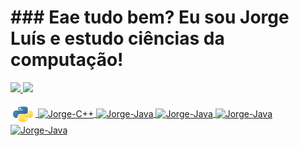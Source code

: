 # ### Eae tudo bem? Eu sou Jorge Luís e estudo ciências da computação!

<div>
  <a href="https://github.com/J0rgex19">
  <img height="180em" src="https://github-readme-stats.vercel.app/api?username=J0rgex19&show_icons=true&theme=tokyonight&include_all_commits=true&count_private=true"/>
  <img height="180em" src="https://github-readme-stats.vercel.app/api/top-langs/?username=J0rgex19&layout=compact&langs_count=20&theme=tokyonight"/>
</div>
<div style="display: inline_block"><br>
  <img align="center" alt="Jorge-Python" height="30" width="40" src="https://raw.githubusercontent.com/devicons/devicon/master/icons/python/python-original.svg">
  <img align="center" alt="Jorge-C++" height="30" width="40" src="https://cdn.jsdelivr.net/gh/devicons/devicon/icons/cplusplus/cplusplus-original.svg" />
  <img align="center" alt="Jorge-Java" height="30" width="40" src="https://cdn.jsdelivr.net/gh/devicons/devicon/icons/java/java-original.svg" />
  <img align="center" alt="Jorge-Java" height="30" width="40" src="https://cdn.jsdelivr.net/gh/devicons/devicon/icons/c/c-original.svg" />
  <img align="center" alt="Jorge-Java" height="30" width="40" src="https://cdn.jsdelivr.net/gh/devicons/devicon/icons/css3/css3-original.svg" />
  <img align="center" alt="Jorge-Java" height="30" width="40" src="https://cdn.jsdelivr.net/gh/devicons/devicon/icons/html5/html5-original.svg" />
</div>


